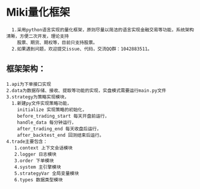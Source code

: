 

Miki量化框架  
====
	  1.采用python语言实现的量化框架，原则尽量以简洁的语言实现金融交易等功能，系统架构清晰，方便二次开发，理论支持
	    股票、期货、期权等，目前只支持股票。 
	  2.如果遇到问题，欢迎提交issue、代码，交流QQ群：1042883511。  

框架架构：  
----
	1.api为下单接口实现  
	2.data为数据存储、接收、提取等功能的实现，实盘模式需要运行main.py文件  
	3.strategy为策略实现模块，  
	  1.新建py文件实现策略功能，   
	    initialize 实现策略的初始化，
	    before_trading_start 每天开盘前运行，  
	    handle_data 每分钟运行，
	    after_trading_end 每天收盘后运行，
	    after_backtest_end 回测结束后运行。  
	4.trade主要包含：
	   1.context 上下文会话模块
	   2.logger 日志模块
	   3.order 下单模块
	   4.system 主引擎模块
	   5.strategyVar 全局变量模块
	   6.types 数据类型模块		
































